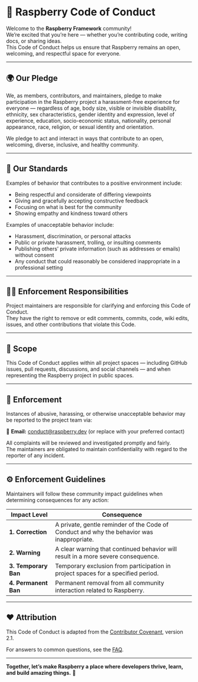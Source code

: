 # 🍓 Raspberry Code of Conduct

Welcome to the **Raspberry Framework** community!  
We’re excited that you’re here — whether you’re contributing code, writing docs, or sharing ideas.  
This Code of Conduct helps us ensure that Raspberry remains an open, welcoming, and respectful space for everyone.

---

## 🌍 Our Pledge

We, as members, contributors, and maintainers, pledge to make participation in the Raspberry project a harassment-free experience for everyone — regardless of age, body size, visible or invisible disability, ethnicity, sex characteristics, gender identity and expression, level of experience, education, socio-economic status, nationality, personal appearance, race, religion, or sexual identity and orientation.

We pledge to act and interact in ways that contribute to an open, welcoming, diverse, inclusive, and healthy community.

---

## 🤝 Our Standards

Examples of behavior that contributes to a positive environment include:

- Being respectful and considerate of differing viewpoints  
- Giving and gracefully accepting constructive feedback  
- Focusing on what is best for the community  
- Showing empathy and kindness toward others  

Examples of unacceptable behavior include:

- Harassment, discrimination, or personal attacks  
- Public or private harassment, trolling, or insulting comments  
- Publishing others’ private information (such as addresses or emails) without consent  
- Any conduct that could reasonably be considered inappropriate in a professional setting  

---

## 👩‍⚖️ Enforcement Responsibilities

Project maintainers are responsible for clarifying and enforcing this Code of Conduct.  
They have the right to remove or edit comments, commits, code, wiki edits, issues, and other contributions that violate this Code.

---

## 🧭 Scope

This Code of Conduct applies within all project spaces — including GitHub issues, pull requests, discussions, and social channels — and when representing the Raspberry project in public spaces.

---

## 🚨 Enforcement

Instances of abusive, harassing, or otherwise unacceptable behavior may be reported to the project team via:

📧 **Email:** conduct@raspberry.dev (or replace with your preferred contact)

All complaints will be reviewed and investigated promptly and fairly.  
The maintainers are obligated to maintain confidentiality with regard to the reporter of any incident.

---

## ⚙️ Enforcement Guidelines

Maintainers will follow these community impact guidelines when determining consequences for any action:

| Impact Level | Consequence |
|---------------|-------------|
| **1. Correction** | A private, gentle reminder of the Code of Conduct and why the behavior was inappropriate. |
| **2. Warning** | A clear warning that continued behavior will result in a more severe consequence. |
| **3. Temporary Ban** | Temporary exclusion from participation in project spaces for a specified period. |
| **4. Permanent Ban** | Permanent removal from all community interaction related to Raspberry. |

---

## ❤️ Attribution

This Code of Conduct is adapted from the [Contributor Covenant](https://www.contributor-covenant.org/), version 2.1.  

For answers to common questions, see the [FAQ](https://www.contributor-covenant.org/faq).

---

**Together, let’s make Raspberry a place where developers thrive, learn, and build amazing things.** 🍓
